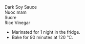 
Dark Soy Sauce  
Nuoc mam  
Sucre  
Rice Vinegar

- Marinated for 1 night in the fridge.
- Bake for 90 minutes at 120 °C.